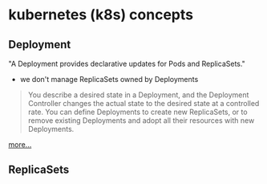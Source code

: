 # kubernetes (k8s) concepts

## Deployment

"A Deployment provides declarative updates for Pods and ReplicaSets."

* we don't manage ReplicaSets owned by Deployments

> You describe a desired state in a Deployment, and the Deployment Controller
> changes the actual state to the desired state at a controlled rate. You can
> define Deployments to create new ReplicaSets, or to remove existing
> Deployments and adopt all their resources with new Deployments.

[more...](./concepts/deployment/readme.md)

## ReplicaSets



